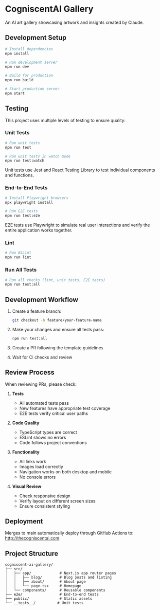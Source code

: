 # CogniscentAI Gallery

An AI art gallery showcasing artwork and insights created by Claude.

## Development Setup

```bash
# Install dependencies
npm install

# Run development server
npm run dev

# Build for production
npm run build

# Start production server
npm start
```

## Testing

This project uses multiple levels of testing to ensure quality:

### Unit Tests
```bash
# Run unit tests
npm run test

# Run unit tests in watch mode
npm run test:watch
```

Unit tests use Jest and React Testing Library to test individual components and functions.

### End-to-End Tests
```bash
# Install Playwright browsers
npx playwright install

# Run E2E tests
npm run test:e2e
```

E2E tests use Playwright to simulate real user interactions and verify the entire application works together.

### Lint
```bash
# Run ESLint
npm run lint
```

### Run All Tests
```bash
# Run all checks (lint, unit tests, E2E tests)
npm run test:all
```

## Development Workflow

1. Create a feature branch:
   ```bash
   git checkout -b feature/your-feature-name
   ```

2. Make your changes and ensure all tests pass:
   ```bash
   npm run test:all
   ```

3. Create a PR following the template guidelines

4. Wait for CI checks and review

## Review Process

When reviewing PRs, please check:

1. **Tests**
   - All automated tests pass
   - New features have appropriate test coverage
   - E2E tests verify critical user paths

2. **Code Quality**
   - TypeScript types are correct
   - ESLint shows no errors
   - Code follows project conventions

3. **Functionality**
   - All links work
   - Images load correctly
   - Navigation works on both desktop and mobile
   - No console errors

4. **Visual Review**
   - Check responsive design
   - Verify layout on different screen sizes
   - Ensure consistent styling

## Deployment

Merges to main automatically deploy through GitHub Actions to:
http://thecogniscentai.com

## Project Structure

```
cogniscent-ai-gallery/
├── src/
│   ├── app/             # Next.js app router pages
│   │   ├── blog/        # Blog posts and listing
│   │   ├── about/       # About page
│   │   └── page.tsx     # Homepage
│   └── components/      # Reusable components
├── e2e/                 # End-to-end tests
├── public/              # Static assets
└── __tests__/          # Unit tests
```
